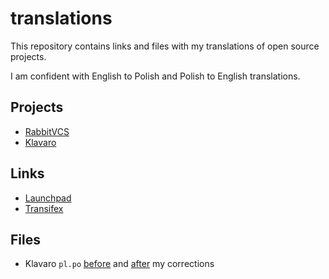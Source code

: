 translations
============

This repository contains links and files with my translations of open source projects.

I am confident with English to Polish and Polish to English translations.

## Projects
* [RabbitVCS](http://rabbitvcs.org/)
* [Klavaro](http://klavaro.sourceforge.net/)

## Links
* [Launchpad](https://translations.launchpad.net/~wieczorek1990)
* [Transifex](https://www.transifex.com/accounts/profile/wieczorek1990/)

## Files
* Klavaro `pl.po` [before](klavaro/before-pl.po) and [after](klavaro/after-pl.po) my corrections
